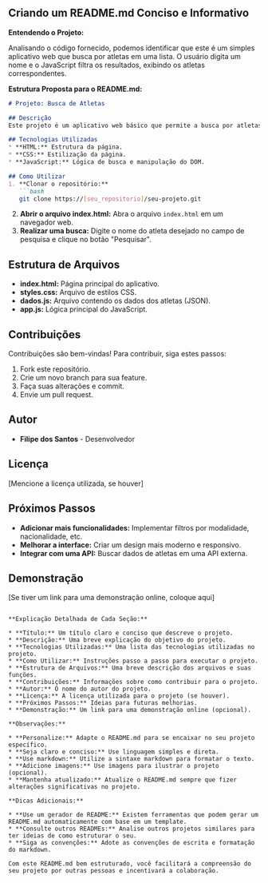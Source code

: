 ## Criando um README.md Conciso e Informativo

**Entendendo o Projeto:**

Analisando o código fornecido, podemos identificar que este é um simples aplicativo web que busca por atletas em uma lista. O usuário digita um nome e o JavaScript filtra os resultados, exibindo os atletas correspondentes.

**Estrutura Proposta para o README.md:**

```markdown
# Projeto: Busca de Atletas

## Descrição
Este projeto é um aplicativo web básico que permite a busca por atletas brasileiros. O usuário pode inserir o nome de um atleta e o sistema retornará os resultados relevantes.

## Tecnologias Utilizadas
* **HTML:** Estrutura da página.
* **CSS:** Estilização da página.
* **JavaScript:** Lógica de busca e manipulação do DOM.

## Como Utilizar
1. **Clonar o repositório:**
   ```bash
   git clone https://[seu_repositorio]/seu-projeto.git
   ```
2. **Abrir o arquivo index.html:**
   Abra o arquivo `index.html` em um navegador web.
3. **Realizar uma busca:**
   Digite o nome do atleta desejado no campo de pesquisa e clique no botão "Pesquisar".

## Estrutura de Arquivos
* **index.html:** Página principal do aplicativo.
* **styles.css:** Arquivo de estilos CSS.
* **dados.js:** Arquivo contendo os dados dos atletas (JSON).
* **app.js:** Lógica principal do JavaScript.

## Contribuições
Contribuições são bem-vindas! Para contribuir, siga estes passos:
1. Fork este repositório.
2. Crie um novo branch para sua feature.
3. Faça suas alterações e commit.
4. Envie um pull request.

## Autor
* **Filipe dos Santos** - Desenvolvedor

## Licença
[Mencione a licença utilizada, se houver]

## Próximos Passos
* **Adicionar mais funcionalidades:** Implementar filtros por modalidade, nacionalidade, etc.
* **Melhorar a interface:** Criar um design mais moderno e responsivo.
* **Integrar com uma API:** Buscar dados de atletas em uma API externa.

## Demonstração
[Se tiver um link para uma demonstração online, coloque aqui]
```

**Explicação Detalhada de Cada Seção:**

* **Título:** Um título claro e conciso que descreve o projeto.
* **Descrição:** Uma breve explicação do objetivo do projeto.
* **Tecnologias Utilizadas:** Uma lista das tecnologias utilizadas no projeto.
* **Como Utilizar:** Instruções passo a passo para executar o projeto.
* **Estrutura de Arquivos:** Uma breve descrição dos arquivos e suas funções.
* **Contribuições:** Informações sobre como contribuir para o projeto.
* **Autor:** O nome do autor do projeto.
* **Licença:** A licença utilizada para o projeto (se houver).
* **Próximos Passos:** Ideias para futuras melhorias.
* **Demonstração:** Um link para uma demonstração online (opcional).

**Observações:**

* **Personalize:** Adapte o README.md para se encaixar no seu projeto específico.
* **Seja claro e conciso:** Use linguagem simples e direta.
* **Use markdown:** Utilize a sintaxe markdown para formatar o texto.
* **Adicione imagens:** Use imagens para ilustrar o projeto (opcional).
* **Mantenha atualizado:** Atualize o README.md sempre que fizer alterações significativas no projeto.

**Dicas Adicionais:**

* **Use um gerador de README:** Existem ferramentas que podem gerar um README.md automaticamente com base em um template.
* **Consulte outros READMEs:** Analise outros projetos similares para ter ideias de como estruturar o seu.
* **Siga as convenções:** Adote as convenções de escrita e formatação do markdown.

Com este README.md bem estruturado, você facilitará a compreensão do seu projeto por outras pessoas e incentivará a colaboração.
